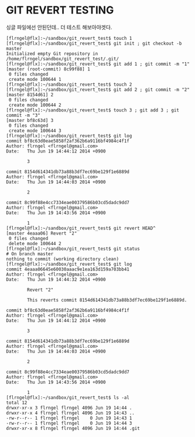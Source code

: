 # GIT REVERT TESTING

싱글 파일에선 안된던데.. 더 테스트 해보아야겟다.

	[flrngel@flx]:~/sandbox/git_revert_test$ touch 1
	[flrngel@flx]:~/sandbox/git_revert_test$ git init ; git checkout -b master
	Initialized empty Git repository in /home/flrngel/sandbox/git_revert_test/.git/
	[flrngel@flx]:~/sandbox/git_revert_test$ git add 1 ; git commit -m "1"
	[master (root-commit) 8c99f88] 1
	 0 files changed
	 create mode 100644 1
	[flrngel@flx]:~/sandbox/git_revert_test$ touch 2
	[flrngel@flx]:~/sandbox/git_revert_test$ git add 2 ; git commit -m "2"
	[master 8154d61] 2
	 0 files changed
	 create mode 100644 2
	[flrngel@flx]:~/sandbox/git_revert_test$ touch 3 ; git add 3 ; git commit -m "3"
	[master bf8c63d] 3
	 0 files changed
	 create mode 100644 3
	[flrngel@flx]:~/sandbox/git_revert_test$ git log
	commit bf8c63d0eae5858f2af362b6a9116bf4984c4f1f
	Author: flrngel <flrngel@gmail.com>
	Date:   Thu Jun 19 14:44:12 2014 +0900

			3

	commit 8154d614341db73a88b3df7ec69be129f1e6889d
	Author: flrngel <flrngel@gmail.com>
	Date:   Thu Jun 19 14:44:03 2014 +0900

			2

	commit 8c99f88e4cc7334eae00379586b03cd5dadc9dd7
	Author: flrngel <flrngel@gmail.com>
	Date:   Thu Jun 19 14:43:56 2014 +0900

			1
	[flrngel@flx]:~/sandbox/git_revert_test$ git revert HEAD^
	[master 4eaaa06] Revert "2"
	 0 files changed
	 delete mode 100644 2
	[flrngel@flx]:~/sandbox/git_revert_test$ git status
	# On branch master
	nothing to commit (working directory clean)
	[flrngel@flx]:~/sandbox/git_revert_test$ git log
	commit 4eaaa06645e60030aaac9e1ea163d159a703bb41
	Author: flrngel <flrngel@gmail.com>
	Date:   Thu Jun 19 14:44:32 2014 +0900

			Revert "2"

			This reverts commit 8154d614341db73a88b3df7ec69be129f1e6889d.

	commit bf8c63d0eae5858f2af362b6a9116bf4984c4f1f
	Author: flrngel <flrngel@gmail.com>
	Date:   Thu Jun 19 14:44:12 2014 +0900

			3

	commit 8154d614341db73a88b3df7ec69be129f1e6889d
	Author: flrngel <flrngel@gmail.com>
	Date:   Thu Jun 19 14:44:03 2014 +0900

			2

	commit 8c99f88e4cc7334eae00379586b03cd5dadc9dd7
	Author: flrngel <flrngel@gmail.com>
	Date:   Thu Jun 19 14:43:56 2014 +0900

			1
	[flrngel@flx]:~/sandbox/git_revert_test$ ls -al
	total 12
	drwxr-xr-x 3 flrngel flrngel 4096 Jun 19 14:44 .
	drwxr-xr-x 4 flrngel flrngel 4096 Jun 19 14:43 ..
	-rw-r--r-- 1 flrngel flrngel    0 Jun 19 14:43 1
	-rw-r--r-- 1 flrngel flrngel    0 Jun 19 14:44 3
	drwxr-xr-x 8 flrngel flrngel 4096 Jun 19 14:44 .git
